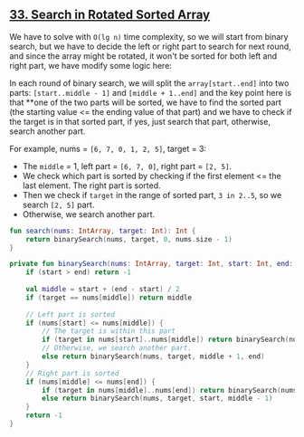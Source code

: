 ## [33. Search in Rotated Sorted Array](https://leetcode.com/problems/search-in-rotated-sorted-array/)

We have to solve with `O(lg n)` time complexity, so we will start from binary search, but we have to decide the left or right part to search for next round, and since the array might be rotated, it won't be sorted for both left and right part, we have modify some logic here:

In each round of binary search, we will split the `array[start..end]` into two parts: `[start..middle - 1]` and  `[middle + 1..end]` and the key point here is that **one of the two parts will be sorted, we have to find the sorted part (the starting value <= the ending value of that part) and we have to check if the target is in that sorted part, if yes, just search that part, otherwise, search another part.

For example, nums = `[6, 7, 0, 1, 2, 5]`, target = 3:
* The `middle` = 1, left part = `[6, 7, 0]`, right part = `[2, 5]`.
* We check which part is sorted by checking if the first element <= the last element. The right part is sorted.
* Then we check if `target` in the range of sorted part, `3 in 2..5`, so we search `[2, 5]` part.
* Otherwise, we search another part.

```kotlin
fun search(nums: IntArray, target: Int): Int {
    return binarySearch(nums, target, 0, nums.size - 1)
}

private fun binarySearch(nums: IntArray, target: Int, start: Int, end: Int): Int {
    if (start > end) return -1
    
    val middle = start + (end - start) / 2
    if (target == nums[middle]) return middle
    
    // Left part is sorted
    if (nums[start] <= nums[middle]) {
        // The target is within this part
        if (target in nums[start]..nums[middle]) return binarySearch(nums, target, start, middle - 1)
        // Otherwise, we search another part.
        else return binarySearch(nums, target, middle + 1, end)
    }
    // Right part is sorted
    if (nums[middle] <= nums[end]) {
        if (target in nums[middle]..nums[end]) return binarySearch(nums, target, middle + 1, end)
        else return binarySearch(nums, target, start, middle - 1)
    }
    return -1
}
```
